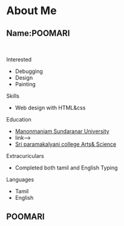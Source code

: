 <div id="header"></div>
<div class="left"></div>
<div class="stuff">
<br><br>
<h1>About Me</h1>
<h2>Name:POOMARI</h2>
<br>
<p class="head">Interested</p>
<ul>
<li>Debugging</li>
<li>Design</li>
<li>Painting</li>
</ul>
<p class="head">Skills</p>
<ul>
<li>Web design with HTML&css</li>
</ul>
<p class="head">Education</p>
<ul>
<a href="http://www.manonmaniam Sundaranar University.org/pages/M_S_U">
<li>Manonmaniam Sundaranar University<li>
</a>
<!-->link-->
<a href="https://www.Sri paramakalyani college.org/">
<li>Sri paramakalyani college Arts& Science</li></a>
</ul>
<p class="head">Extracuriculars</p>
<ul>
<li>Completed both tamil and English Typing</li>
</ul>
<p class="head">Languages</p>
<ul>
<li>Tamil</li>
<li>English</li>
</ul>
<div class="right"></div>
</div>
<div id="footer">
<h2 id="Name">POOMARI</h2></div
